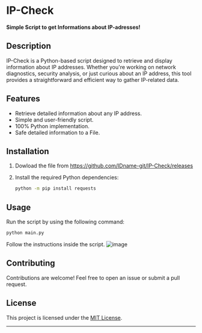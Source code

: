 # IP-Check

**Simple Script to get Informations about IP-adresses!**

## Description

IP-Check is a Python-based script designed to retrieve and display information about IP addresses. Whether you're working on network diagnostics, security analysis, or just curious about an IP address, this tool provides a straightforward and efficient way to gather IP-related data.

## Features

- Retrieve detailed information about any IP address.
- Simple and user-friendly script.
- 100% Python implementation.
- Safe detailed information to a File.

## Installation

1. Dowload the file from https://github.com/IDname-git/IP-Check/releases

2. Install the required Python dependencies:
   ```bash
   python -m pip install requests
   ```

## Usage

Run the script by using the following command:
```bash
python main.py
```
Follow the instructions inside the script. 
![image](https://github.com/user-attachments/assets/6119be12-9321-4fb4-8f79-89d86f58b503)


## Contributing

Contributions are welcome! Feel free to open an issue or submit a pull request.

## License

This project is licensed under the [MIT License](LICENSE).

---
